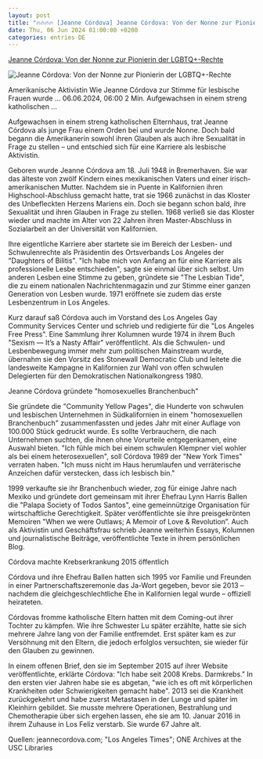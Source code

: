 ```yaml
---
layout: post
title: "🔥🔥🔥🔥 [Jeanne Córdova] Jeanne Córdova: Von der Nonne zur Pionierin der LGBTQ+-Rechte"
date: Thu, 06 Jun 2024 01:00:00 +0200
categories: entries DE
---
```

[Jeanne Córdova: Von der Nonne zur Pionierin der LGBTQ+-Rechte](https://www.stern.de/lifestyle/leute/jeanne-c%C3%B3rdova--von-der-nonne-zur-pionierin-der-lgbtq--rechte-34772194.html)

![Jeanne Córdova: Von der Nonne zur Pionierin der LGBTQ+-Rechte](https://image.stern.de/34772392/t/YQ/v1/w1440/r1.7778/-/jeanne-c%C3%B3rdova.jpg)

Amerikanische Aktivistin Wie Jeanne Córdova zur Stimme für lesbische Frauen wurde ... 06.06.2024, 06:00 2 Min. Aufgewachsen in einem streng katholischen ...

Aufgewachsen in einem streng katholischen Elternhaus, trat Jeanne Córdova als junge Frau einem Orden bei und wurde Nonne. Doch bald begann die Amerikanerin sowohl ihren Glauben als auch ihre Sexualität in Frage zu stellen – und entschied sich für eine Karriere als lesbische Aktivistin.

Geboren wurde Jeanne Córdova am 18. Juli 1948 in Bremerhaven. Sie war das älteste von zwölf Kindern eines mexikanischen Vaters und einer irisch-amerikanischen Mutter. Nachdem sie in Puente in Kalifornien ihren Highschool-Abschluss gemacht hatte, trat sie 1966 zunächst in das Kloster des Unbefleckten Herzens Mariens ein. Doch sie begann schon bald, ihre Sexualität und ihren Glauben in Frage zu stellen. 1968 verließ sie das Kloster wieder und machte im Alter von 22 Jahren ihren Master-Abschluss in Sozialarbeit an der Universität von Kalifornien.

Ihre eigentliche Karriere aber startete sie im Bereich der Lesben- und Schwulenrechte als Präsidentin des Ortsverbands Los Angeles der "Daughters of Bilitis". "Ich habe mich von Anfang an für eine Karriere als professionelle Lesbe entschieden", sagte sie einmal über sich selbst. Um anderen Lesben eine Stimme zu geben, gründete sie "The Lesbian Tide", die zu einem nationalen Nachrichtenmagazin und zur Stimme einer ganzen Generation von Lesben wurde. 1971 eröffnete sie zudem das erste Lesbenzentrum in Los Angeles.

Kurz darauf saß Córdova auch im Vorstand des Los Angeles Gay Community Services Center und schrieb und redigierte für die "Los Angeles Free Press". Eine Sammlung ihrer Kolumnen wurde 1974 in ihrem Buch "Sexism — It’s a Nasty Affair" veröffentlicht. Als die Schwulen- und Lesbenbewegung immer mehr zum politischen Mainstream wurde, übernahm sie den Vorsitz des Stonewall Democratic Club und leitete die landesweite Kampagne in Kalifornien zur Wahl von offen schwulen Delegierten für den Demokratischen Nationalkongress 1980.

Jeanne Córdova gründete "homosexuelles Branchenbuch"

Sie gründete die "Community Yellow Pages", die Hunderte von schwulen und lesbischen Unternehmen in Südkalifornien in einem "homosexuellen Branchenbuch" zusammenfassten und jedes Jahr mit einer Auflage von 100.000 Stück gedruckt wurde. Es sollte Verbrauchern, die nach Unternehmen suchten, die ihnen ohne Vorurteile entgegenkamen, eine Auswahl bieten. "Ich fühle mich bei einem schwulen Klempner viel wohler als bei einem heterosexuellen", soll Córdova 1989 der "New York Times" verraten haben. "Ich muss nicht im Haus herumlaufen und verräterische Anzeichen dafür verstecken, dass ich lesbisch bin."

1999 verkaufte sie ihr Branchenbuch wieder, zog für einige Jahre nach Mexiko und gründete dort gemeinsam mit ihrer Ehefrau Lynn Harris Ballen die "Palapa Society of Todos Santos", eine gemeinnützige Organisation für wirtschaftliche Gerechtigkeit. Später veröffentlichte sie ihre preisgekrönten Memoiren "When we were Outlaws; A Memoir of Love & Revolution”. Auch als Aktivistin und Geschäftsfrau schrieb Jeanne weiterhin Essays, Kolumnen und journalistische Beiträge, veröffentlichte Texte in ihrem persönlichen Blog.

Córdova machte Krebserkrankung 2015 öffentlich

Córdova und ihre Ehefrau Ballen hatten sich 1995 vor Familie und Freunden in einer Partnerschaftszeremonie das Ja-Wort gegeben, bevor sie 2013 – nachdem die gleichgeschlechtliche Ehe in Kalifornien legal wurde – offiziell heirateten.

Córdovas fromme katholische Eltern hatten mit dem Coming-out ihrer Tochter zu kämpfen. Wie ihre Schwester Lu später erzählte, hatte sie sich mehrere Jahre lang von der Familie entfremdet. Erst später kam es zur Versöhnung mit den Eltern, die jedoch erfolglos versuchten, sie wieder für den Glauben zu gewinnen.

In einem offenen Brief, den sie im September 2015 auf ihrer Website veröffentlichte, erklärte Córdova: "Ich habe seit 2008 Krebs. Darmkrebs." In den ersten vier Jahren habe sie es abgetan, "wie ich es oft mit körperlichen Krankheiten oder Schwierigkeiten gemacht habe". 2013 sei die Krankheit zurückgekehrt und habe zuerst Metastasen in der Lunge und später im Kleinhirn gebildet. Sie musste mehrere Operationen, Bestrahlung und Chemotherapie über sich ergehen lassen, ehe sie am 10. Januar 2016 in ihrem Zuhause in Los Feliz verstarb. Sie wurde 67 Jahre alt.

Quellen: jeannecordova.com; "Los Angeles Times"; ONE Archives at the USC Libraries

